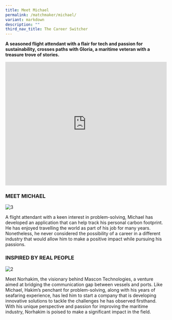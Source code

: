 ```yaml
---
title: Meet Michael
permalink: /matchmaker/michael/
variant: markdown
description: ""
third_nav_title: The Career Switcher
---
```

**A seasoned flight attendant with a flair for tech and passion for sustainability, crosses paths with Gloria, a maritime veteran with a treasure trove of stories.**

<iframe allowfullscreen="" allow="accelerometer; autoplay; clipboard-write; encrypted-media; gyroscope; picture-in-picture; web-share" frameborder="0" title="YouTube video player" src="https://www.youtube.com/embed/1rbu6PWARtw?si=dDuz8BSxvPsLGLPx" height="385" width="100%"></iframe>


### MEET MICHAEL
<img border="0" alt="3" src="https://i.ibb.co/KmtnTm0/3.png">

A flight attendant with a keen interest in problem-solving, Michael has developed an application that can help track his personal carbon footprint. He has enjoyed travelling the world as part of his job for many years. Nonetheless, he never considered the possibility of a career in a different industry that would allow him to make a positive impact while pursuing his passions. 

### INSPIRED BY REAL PEOPLE

<img border="0" alt="2" src="https://i.ibb.co/cyKv4B4/2.png">

Meet Norhakim, the visionary behind Mascon Technologies, a venture aimed at bridging the communication gap between vessels and ports. Like Michael, Hakim’s penchant for problem-solving, along with his years of seafaring experience, has led him to start a company that is developing innovative solutions to tackle the challenges he has observed firsthand. With his unique perspective and passion for improving the maritime industry, Norhakim is poised to make a significant impact in the field. 